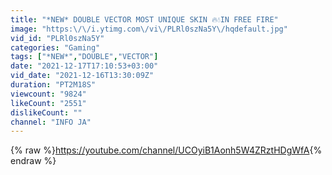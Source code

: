 ```yaml
---
title: "*NEW* DOUBLE VECTOR MOST UNIQUE SKIN 🔥💧IN FREE FIRE"
image: "https:\/\/i.ytimg.com\/vi\/PLRl0szNa5Y\/hqdefault.jpg"
vid_id: "PLRl0szNa5Y"
categories: "Gaming"
tags: ["*NEW*","DOUBLE","VECTOR"]
date: "2021-12-17T17:10:53+03:00"
vid_date: "2021-12-16T13:30:09Z"
duration: "PT2M18S"
viewcount: "9824"
likeCount: "2551"
dislikeCount: ""
channel: "INFO JA"
---
```

{% raw %}<a rel="nofollow" target="blank" href="https://youtube.com/channel/UCOyiB1Aonh5W4ZRztHDgWfA">https://youtube.com/channel/UCOyiB1Aonh5W4ZRztHDgWfA</a>{% endraw %}
